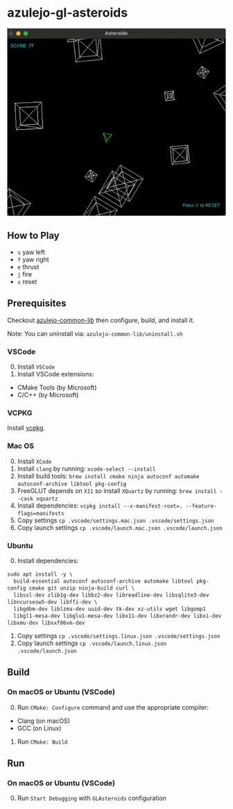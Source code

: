 # azulejo-gl-asteroids

![GLAsteroids.gif](./assets/GLAsteroids.gif)

## How to Play

- `s` yaw left
- `f` yaw right
- `e` thrust
- `j` fire
- `x` reset

## Prerequisites

Checkout [azulejo-common-lib](https://github.com/miclomba/azulejo-common-lib) then configure, build, and install it.

Note: You can uninstall via: `azulejo-common-lib/uninstall.sh`

### VSCode

0. Install `VSCode`
1. Install VSCode extensions:

- CMake Tools (by Microsoft)
- C/C++ (by Microsoft)

### VCPKG

Install [vcpkg](https://github.com/microsoft/vcpkg).

### Mac OS

0. Install `XCode`
1. Install `clang` by running: `xcode-select --install`
2. Install build tools: `brew install cmake ninja autoconf automake autoconf-archive libtool pkg-config`
3. FreeGLUT depends on `X11` so install `XQuartz` by running: `brew install --cask xquartz`
4. Install dependencies: `vcpkg install --x-manifest-root=. --feature-flags=manifests`
5. Copy settings `cp .vscode/settings.mac.json .vscode/settings.json`
6. Copy launch settings `cp .vscode/launch.mac.json .vscode/launch.json`

### Ubuntu

0. Install dependencies:

```
sudo apt install -y \
  build-essential autoconf autoconf-archive automake libtool pkg-config cmake git unzip ninja-build curl \
  libssl-dev zlib1g-dev libbz2-dev libreadline-dev libsqlite3-dev libncursesw5-dev libffi-dev \
  libgdbm-dev liblzma-dev uuid-dev tk-dev xz-utils wget libgomp1
  libgl1-mesa-dev libglu1-mesa-dev libx11-dev libxrandr-dev libxi-dev libxmu-dev libxxf86vm-dev
```

1. Copy settings `cp .vscode/settings.linux.json .vscode/settings.json`
2. Copy launch settings `cp .vscode/launch.linux.json .vscode/launch.json`

## Build

### On macOS or Ubuntu (VSCode)

0. Run `CMake: Configure` command and use the appropriate compiler:

- Clang (on macOS)
- GCC (on Linux)

1. Run `CMake: Build`

## Run

### On macOS or Ubuntu (VSCode)

0. Run `Start Debugging` with `GLAsteroids` configuration
